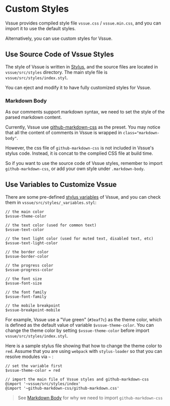 # Custom Styles

Vssue provides compiled style file `vssue.css` / `vssue.min.css`, and you can import it to use the default styles.

Alternatively, you can use custom styles for Vssue.

## Use Source Code of Vssue Styles

The style of Vssue is written in [Stylus](http://stylus-lang.com/), and the source files are located in `vssue/src/styles` directory. The main style file is `vssue/src/styles/index.styl`.

You can eject and modify it to have fully customized styles for Vssue.

### Markdown Body

As our comments support markdown syntax, we need to set the style of the parsed markdown content.

Currently, Vssue use [github-markdown-css](https://github.com/sindresorhus/github-markdown-css) as the preset. You may notice that all the content of comments in Vssue is wrapped in `class="markdown-body"`.

However, the css file of `github-markdown-css` is not included in Vssue's stylus code. Instead, it is concat to the complied CSS file at build time.

So if you want to use the source code of Vssue styles, remember to import `github-markdown-css`, or add your own style under `.markdown-body`.

## Use Variables to Customize Vssue

There are some pre-defined [stylus variables](http://stylus-lang.com/docs/variables.html) of Vssue, and you can check them in `vssue/src/styles/_variables.styl`:

```stylus
// the main color
$vssue-theme-color

// the text color (used for common text)
$vssue-text-color

// the text light color (used for muted text, disabled text, etc)
$vssue-text-light-color

// the border color
$vssue-border-color

// the progress color
$vssue-progress-color

// the font size
$vssue-font-size

// the font family
$vssue-font-family

// the mobile breakpoint
$vssue-breakpoint-mobile
```

For example, Vssue use a "Vue green" (`#3eaf7c`) as the theme color, which is defined as the default value of variable `$vssue-theme-color`. You can change the theme color by setting `$vssue-theme-color` before import `vssue/src/styles/index.styl`.

Here is a sample stylus file showing that how to change the theme color to `red`. Assume that you are using `webpack` with `stylus-loader` so that you can resolve modules via `~` :

```stylus
// set the variable first
$vssue-theme-color = red

// import the main file of Vssue styles and github-markdown-css
@import '~vssue/src/styles/index'
@import '~github-markdown-css/github-markdown.css'
```

> See [Markdown Body](#markdown-body) for why we need to import `github-markdown-css`
